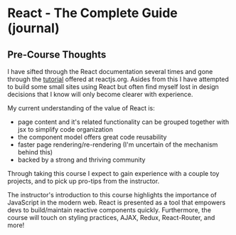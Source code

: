 # React - The Complete Guide (journal)

## Pre-Course Thoughts

I have sifted through the React documentation several times and gone through the [tutorial](https://reactjs.org/tutorial/tutorial.html) offered at reactjs.org. Asides from this I have attempted to build some small sites using React but often find myself lost in design decisions that I know will only become clearer with experience.

My current understanding of the value of React is:

- page content and it's related functionality can be grouped together with jsx to simplify code organization
- the component model offers great code reusability
- faster page rendering/re-rendering (I'm uncertain of the mechanism behind this)
- backed by a strong and thriving community

Through taking this course I expect to gain experience with a couple toy projects, and to pick up pro-tips from the instructor.

The instructor's introduction to this course highlights the importance of JavaScript in the modern web. React is presented as a tool that empowers devs to build/maintain reactive components quickly. Furthermore, the course will touch on styling practices, AJAX, Redux, React-Router, and more!
